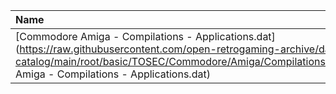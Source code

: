 |Name|Size|
|:---|---:|
|[Commodore Amiga - Compilations - Applications.dat](https://raw.githubusercontent.com/open-retrogaming-archive/dat-catalog/main/root/basic/TOSEC/Commodore/Amiga/Compilations/Applications/Commodore Amiga - Compilations - Applications.dat)|601432|
